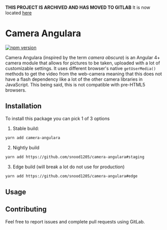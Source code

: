 **THIS PROJECT IS ARCHIVED AND HAS MOVED TO GITLAB**
It is now located [here](https://gitlab.com/snood1205/camera-angulara)

# Camera Angulara
[![npm version](https://badge.fury.io/js/camera-angulara.svg)](https://badge.fury.io/js/camera-angulara)

Camera Angulara (inspired by the term _camera obscura_) is an Angular 4+ camera module that allows for pictures
to be taken, uploaded with a lot of customizable settings. It uses different browser's native `getUserMedia()` methods
to get the video from the web-camera meaning that this does not have a flash dependency like a lot of the other camera
libraries in JavaScript. This being said, this is not compatible with pre-HTML5 browsers.

## Installation

To install this package you can pick 1 of 3 options

1. Stable build:

```bash
yarn add camera-angulara
```

2. Nightly build

```bash
yarn add https://github.com/snood1205/camera-angulara#staging
```

3. Edge build (will break a lot do not use for production)

```bash
yarn add https://github.com/snood1205/camera-angulara#edge
```

## Usage

[//]: # "Complete"

## Contributing

Feel free to report issues and complete pull requests using GitLab.
